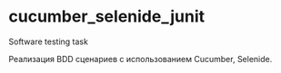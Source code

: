 # cucumber_selenide_junit
Software testing task

Реализация BDD сценариев с использованием Cucumber, Selenide.
